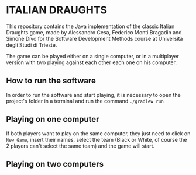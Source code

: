 # ITALIAN DRAUGHTS 

This repository contains the Java implementation of the classic Italian Draughts game, made by Alessandro Cesa, Federico Monti Bragadin and Simone Divo for the Software Development Methods course at Università degli Studi di Trieste.

The game can be played either on a single computer, or in a multiplayer version with two playing against each other each one on his computer.

## How to run the software
In order to run the software and start playing, it is necessary to open the project's folder in a terminal and run the command `./gradlew run`

## Playing on one computer
If both players want to play on the same computer, they just need to click on `New Game`, insert their names, select the team (Black or White, of course the 2 players can't select the same team) and the game will start.

## Playing on two computers
